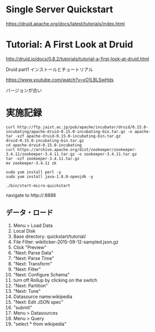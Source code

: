 # Single Server Quickstart

https://druid.apache.org/docs/latest/tutorials/index.html



# Tutorial: A First Look at Druid

http://druid.io/docs/0.8.2/tutorials/tutorial-a-first-look-at-druid.html

Druid part1 インストールとチュートリアル

https://www.youtube.com/watch?v=xO1LBLSwHds

バージョンが古い

# 実施記録

```
curl http://ftp.jaist.ac.jp/pub/apache/incubator/druid/0.15.0-incubating/apache-druid-0.15.0-incubating-bin.tar.gz -o apache-
tar -xzf apache-druid-0.15.0-incubating-bin.tar.gz
druid-0.15.0-incubating-bin.tar.gz
cd apache-druid-0.15.0-incubating
curl https://archive.apache.org/dist/zookeeper/zookeeper-3.4.11/zookeeper-3.4.11.tar.gz -o zookeeper-3.4.11.tar.gz
tar -xzf zookeeper-3.4.11.tar.gz
mv zookeeper-3.4.11 zk

sudo yum install perl -y
sudo yum install java-1.8.0-openjdk -y

./bin/start-micro-quickstart
```
navigate to http://<host>:8888
  
## データ・ロード

1. Menu > Load Data
1. Local Disk
1. Base directory: quickstart/tutorial/
1. File Filter: wikiticker-2015-09-12-sampled.json.gz
1. Click "Preview"
1. "Next: Parse Data"
1. "Next: Parse Time"
1. "Next: Transform"
1. "Next: Filter"
1. "Next: Configure Schema"
1. turn off Rollup by clicking on the switch
1. "Next: Partition"
1. "Next: Tune"
1. Datasource name:wikipedia
1. "Next: Edit JSON spec"
1. "submit"
1. Menu > Datasources
1. Menu > Query
1. "select * from wikipedia"

